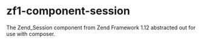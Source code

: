 zf1-component-session
=====================

The Zend_Session component from Zend Framework 1.12 abstracted out for use with composer.
